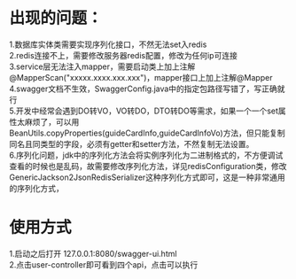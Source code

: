 # 出现的问题：
1.数据库实体类需要实现序列化接口，不然无法set入redis  
2.redis连接不上，需要修改服务器redis配置，修改为任何ip可连接  
3.service层无法注入mapper，需要启动类上加上注解@MapperScan("xxxxx.xxxx.xxx.xxx")，mapper接口上加上注解@Mapper  
4.swagger文档不生效，SwaggerConfig.java中的指定包路径写错了，写正确就行  
5.开发中经常会遇到DO转VO，VO转DO，DTO转DO等需求，如果一个一个set属性太麻烦了，可以用BeanUtils.copyProperties(guideCardInfo,guideCardInfoVo)方法，但只能复制同名且同类型的字段，必须有getter和setter方法，不然复制无法设置。  
6.序列化问题，jdk中的序列化方法会将实例序列化为二进制格式的，不方便调试查看的时候也是乱码，故需要修改序列化方法，详见redisConfiguration类，修改GenericJackson2JsonRedisSerializer这种序列化方式即可，这是一种非常通用的序列化方式，  
# 使用方式
1.启动之后打开 127.0.0.1:8080/swagger-ui.html  
2.点击user-controller即可看到四个api，点击可以执行  
